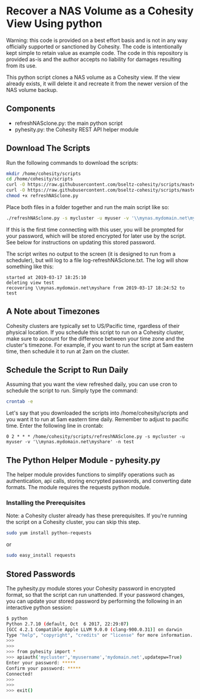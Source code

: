 # Recover a NAS Volume as a Cohesity View Using python

Warning: this code is provided on a best effort basis and is not in any way officially supported or sanctioned by Cohesity. The code is intentionally kept simple to retain value as example code. The code in this repository is provided as-is and the author accepts no liability for damages resulting from its use.

This python script clones a NAS volume as a Cohesity view. If the view already exists, it will delete it and recreate it from the newer version of the NAS volume backup.

## Components

* refreshNASclone.py: the main python script
* pyhesity.py: the Cohesity REST API helper module

## Download The Scripts

Run the following commands to download the scripts:

```bash
mkdir /home/cohesity/scripts
cd /home/cohesity/scripts
curl -O https://raw.githubusercontent.com/bseltz-cohesity/scripts/master/python/refreshNASclone/refreshNASclone.py
curl -O https://raw.githubusercontent.com/bseltz-cohesity/scripts/master/python/refreshNASclone/pyhesity.py
chmod +x refreshNASclone.py
```

Place both files in a folder together and run the main script like so:

```bash
./refreshNASclone.py -s mycluster -u myuser -v '\\mynas.mydomain.net\myshare' -n test
```

If this is the first time connecting with this user, you will be prompted for your password, which will be stored encrypted for later use by the script. See below for instructions on updating this stored password.

The script writes no output to the screen (it is designed to run from a scheduler), but will log to a file log-refreshNASclone.txt. The log will show something like this:

```text
started at 2019-03-17 18:25:10
deleting view test
recovering \\mynas.mydomain.net\myshare from 2019-03-17 18:24:52 to test
```

## A Note about Timezones

Cohesity clusters are typically set to US/Pacific time, rgardless of their physical location. If you schedule this script to run on a Cohesity cluster, make sure to account for the difference between your time zone and the cluster's timezone. For example, if you want to run the script at 5am eastern time, then schedule it to run at 2am on the cluster.

## Schedule the Script to Run Daily

Assuming that you want the view refreshed daily, you can use cron to schedule the script to run. Simply type the command:

```bash
crontab -e
```

Let's say that you downloaded the scripts into /home/cohesity/scripts and you want it to run at 5am eastern time daily. Remember to adjust to pacific time. Enter the following line in crontab:

```text
0 2 * * * /home/cohesity/scripts/refreshNASclone.py -s mycluster -u myuser -v '\\mynas.mydomain.net\myshare' -n test
```

## The Python Helper Module - pyhesity.py

The helper module provides functions to simplify operations such as authentication, api calls, storing encrypted passwords, and converting date formats. The module requires the requests python module.

### Installing the Prerequisites

Note: a Cohesity cluster already has these prerequisites. If you're running the script on a Cohesity cluster, you can skip this step.

```bash
sudo yum install python-requests
```

or

```bash
sudo easy_install requests
```

## Stored Passwords

The pyhesity.py module stores your Cohesity password in encrypted format, so that the script can run unattended. If your password changes, you can update your stored password by performing the following in an interactive python session:

```bash
$ python
Python 2.7.10 (default, Oct  6 2017, 22:29:07)
[GCC 4.2.1 Compatible Apple LLVM 9.0.0 (clang-900.0.31)] on darwin
Type "help", "copyright", "credits" or "license" for more information.
>>>
>>>
>>> from pyhesity import *
>>> apiauth('mycluster','myusername','mydomain.net',updatepw=True)
Enter your password: *****
Confirm your password: *****
Connected!
>>>
>>>
>>> exit()
```
